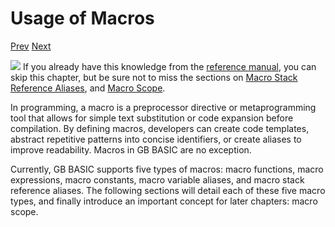 # Usage of Macros

[Prev]() [Next]()

<div class="content-gray" style="min-height: 48px;">
  <img src="imgs/logo-nokbd.png" class="logo-tip">
  <span class="content-text">
    If you already have this knowledge from the <a href="https://paladin-t.github.io/kits/gbb/manual.html" target="_blank" class="nav-link">reference manual</a>, you can skip this chapter, but be sure not to miss the sections on <a href="macro-stack-reference-aliases.html" class="nav-link">Macro Stack Reference Aliases</a>, and <a href="macro-scope.html" class="nav-link">Macro Scope</a>.
  </span>
</div>

In programming, a macro is a preprocessor directive or metaprogramming tool that allows for simple text substitution or code expansion before compilation. By defining macros, developers can create code templates, abstract repetitive patterns into concise identifiers, or create aliases to improve readability. Macros in GB BASIC are no exception.

Currently, GB BASIC supports five types of macros: macro functions, macro expressions, macro constants, macro variable aliases, and macro stack reference aliases. The following sections will detail each of these five macro types, and finally introduce an important concept for later chapters: macro scope.
